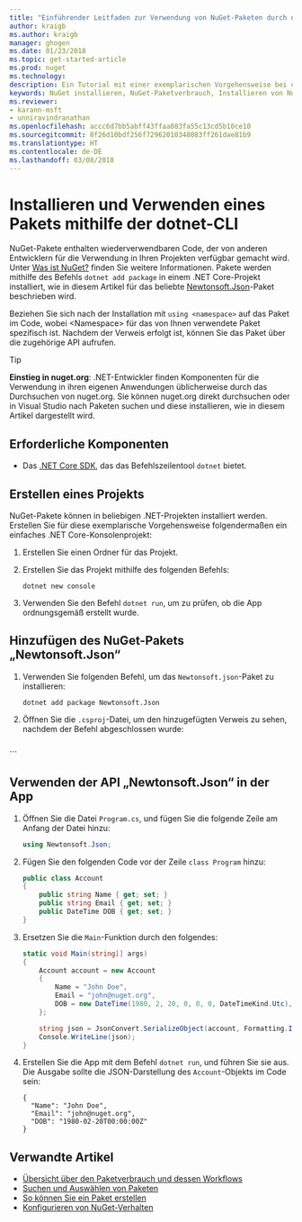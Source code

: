 ```yaml
---
title: "Einführender Leitfaden zur Verwendung von NuGet-Paketen durch die dotnet-CLI | Microsoft-Dokumentation"
author: kraigb
ms.author: kraigb
manager: ghogen
ms.date: 01/23/2018
ms.topic: get-started-article
ms.prod: nuget
ms.technology: 
description: Ein Tutorial mit einer exemplarischen Vorgehensweise bei der Installation und Verwendung eines NuGet-Pakets in einem .NET Core-Projekt.
keywords: NuGet installieren, NuGet-Paketverbrauch, Installieren von NuGet-Paketen, NuGet-Paketverweise, Verwenden von NuGet-Paketen
ms.reviewer:
- karann-msft
- unniravindranathan
ms.openlocfilehash: accc6d7bb5abff43ffaa083fa55c13cd5b10ce10
ms.sourcegitcommit: 8f26d10bdf256f72962010348083ff261dae81b9
ms.translationtype: HT
ms.contentlocale: de-DE
ms.lasthandoff: 03/08/2018
---
```

# <a name="install-and-use-a-package-using-the-dotnet-cli"></a>Installieren und Verwenden eines Pakets mithilfe der dotnet-CLI

NuGet-Pakete enthalten wiederverwendbaren Code, der von anderen Entwicklern für die Verwendung in Ihren Projekten verfügbar gemacht wird. Unter [Was ist NuGet?](../What-is-NuGet.md) finden Sie weitere Informationen. Pakete werden mithilfe des Befehls `dotnet add package` in einem .NET Core-Projekt installiert, wie in diesem Artikel für das beliebte [Newtonsoft.Json](https://www.nuget.org/packages/Newtonsoft.Json/)-Paket beschrieben wird.

Beziehen Sie sich nach der Installation mit `using <namespace>` auf das Paket im Code, wobei \<Namespace\> für das von Ihnen verwendete Paket spezifisch ist. Nachdem der Verweis erfolgt ist, können Sie das Paket über die zugehörige API aufrufen.

> [!Tip]
> **Einstieg in nuget.org**: .NET-Entwickler finden Komponenten für die Verwendung in ihren eigenen Anwendungen üblicherweise durch das Durchsuchen von nuget.org. Sie können nuget.org direkt durchsuchen oder in Visual Studio nach Paketen suchen und diese installieren, wie in diesem Artikel dargestellt wird.

## <a name="prerequisites"></a>Erforderliche Komponenten

- Das [.NET Core SDK](https://www.microsoft.com/net/download/), das das Befehlszeilentool `dotnet` bietet.

## <a name="create-a-project"></a>Erstellen eines Projekts

NuGet-Pakete können in beliebigen .NET-Projekten installiert werden. Erstellen Sie für diese exemplarische Vorgehensweise folgendermaßen ein einfaches .NET Core-Konsolenprojekt:

1. Erstellen Sie einen Ordner für das Projekt.

1. Erstellen Sie das Projekt mithilfe des folgenden Befehls:

    ```cli
    dotnet new console
    ```

1. Verwenden Sie den Befehl `dotnet run`, um zu prüfen, ob die App ordnungsgemäß erstellt wurde.

## <a name="add-the-newtonsoftjson-nuget-package"></a>Hinzufügen des NuGet-Pakets „Newtonsoft.Json“

1. Verwenden Sie folgenden Befehl, um das `Newtonsoft.json`-Paket zu installieren:

    ```cli
    dotnet add package Newtonsoft.Json
    ```

1. Öffnen Sie die `.csproj`-Datei, um den hinzugefügten Verweis zu sehen, nachdem der Befehl abgeschlossen wurde:

    ```xml
  <ItemGroup>
    <PackageReference Include="Newtonsoft.Json" Version="10.0.3" />
  </ItemGroup>
    ```

## <a name="use-the-newtonsoftjson-api-in-the-app"></a>Verwenden der API „Newtonsoft.Json“ in der App

1. Öffnen Sie die Datei `Program.cs`, und fügen Sie die folgende Zeile am Anfang der Datei hinzu:

    ```cs
    using Newtonsoft.Json;
    ```

1. Fügen Sie den folgenden Code vor der Zeile `class Program` hinzu:

    ```cs
    public class Account
    {
        public string Name { get; set; }
        public string Email { get; set; }
        public DateTime DOB { get; set; }
    }
    ```

1. Ersetzen Sie die `Main`-Funktion durch den folgendes:

    ```cs
    static void Main(string[] args)
    {
        Account account = new Account
        {
            Name = "John Doe",
            Email = "john@nuget.org",
            DOB = new DateTime(1980, 2, 20, 0, 0, 0, DateTimeKind.Utc),
        };

        string json = JsonConvert.SerializeObject(account, Formatting.Indented);
        Console.WriteLine(json);
    }
    ```

1. Erstellen Sie die App mit dem Befehl `dotnet run`, und führen Sie sie aus. Die Ausgabe sollte die JSON-Darstellung des `Account`-Objekts im Code sein:

    ```output
    {
      "Name": "John Doe",
      "Email": "john@nuget.org",
      "DOB": "1980-02-20T00:00:00Z"
    }
    ```

## <a name="related-articles"></a>Verwandte Artikel

- [Übersicht über den Paketverbrauch und dessen Workflows](../consume-packages/overview-and-workflow.md)
- [Suchen und Auswählen von Paketen](../consume-packages/finding-and-choosing-packages.md)
- [So können Sie ein Paket erstellen](../consume-packages/ways-to-install-a-package.md)
- [Konfigurieren von NuGet-Verhalten](../consume-packages/configuring-nuget-behavior.md)
